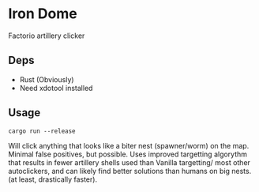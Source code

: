 # Iron Dome

Factorio artillery clicker

## Deps
* Rust (Obviously)
* Need xdotool installed

## Usage
``` cargo run --release ```

Will click anything that looks like a biter nest (spawner/worm) on the map. Minimal false positives, but possible. Uses improved targetting algorythm that results in fewer artillery shells used than Vanilla targetting/ most other autoclickers, and can likely find better solutions than humans on big nests. (at least, drastically faster).
